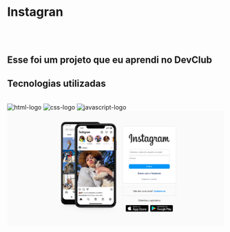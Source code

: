 <h1> Instagran </h2>
<br>
<br>
<h2> Esse foi um projeto que eu aprendi no DevClub</h2>

<h2> Tecnologias utilizadas</h2>
<br>
 <img src="https://img.shields.io/badge/HTML5-E34F26?style=for-the-badge&logo=html5&logoColor=white" alt="html-logo" />
 <img src="https://img.shields.io/badge/CSS3-1572B6?style=for-the-badge&logo=css3&logoColor=white" alt="css-logo" />
 <img src="https://img.shields.io/badge/JavaScript-323330?style=for-the-badge&logo=javascript&logoColor=F7DF1E" alt="javascript-logo" />
 
 <img src="https://github.com/DanielSFarias/Instagran/blob/master/assets/Captura%20de%20tela%202023-01-09%20220529.png?raw=true" />

